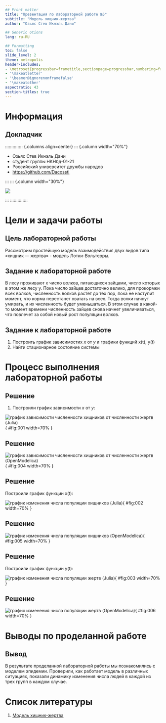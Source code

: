 ```yaml
---
## Front matter
title: "Презентация по лабораторной работе №5"
subtitle: "Модель хищник-жертва"
author: "Озьяс Стев Икнэль Дани"

## Generic otions
lang: ru-RU

## Formatting
toc: false
slide_level: 2
theme: metropolis
header-includes:
- \metroset{progressbar=frametitle,sectionpage=progressbar,numbering=fraction}
- '\makeatletter'
- '\beamer@ignorenonframefalse'
- '\makeatother'
aspectratio: 43
section-titles: true
---
```


# Информация

## Докладчик

:::::::::::::: {.columns align=center}
::: {.column width="70%"}

  * Озьяс Стев Икнэль Дани
  * студент группы НКНбд-01-21
  * Российский университет дружбы народов
  * <https://github.com/Dacossti>

:::
::: {.column width="30%"}

![](./image/ava.jpg)

:::
::::::::::::::

# Цели и задачи работы

## Цель лабораторной работы
 
Рассмотрим простейшую модель взаимодействия двух видов типа «хищник — жертва» -
модель Лотки-Вольтерры. 

## Задание к лабораторной работе

В лесу проживают х число волков, питающихся зайцами, число которых в этом же лесу у. Пока число зайцев достаточно велико, для прокормки всех волков, численность волков растет до тех пор, пока не наступит момент, что корма перестанет хватать на всех. Тогда волки начнут умирать, и их численность будет уменьшаться. В этом случае в какой-то момент времени численность зайцев снова начнет увеличиваться, что повлечет за собой новый рост популяции волков. 

## Задание к лабораторной работе

1. Построить график зависимостиx $x$ от $y$ и графики функций x(t), y(t)
2. Найти стационарное состояние системы

# Процесс выполнения лабораторной работы

## Решение

1. Построили график зависимости $x$ от $y$:

![график зависимости численности хищников от численности жертв (Julia)](image/image1.png ){ #fig:001 width=70% }

## Решение

![график зависимости численности хищников от численности жертв (OpenModelica)](image/image4.png ){ #fig:004 width=70% }

## Решение

Построили график функции x(t):

![график изменения числа популяции хищников (Julia)](image/image2.png ){ #fig:002 width=70% }

## Решение

![график изменения числа популяции хищников (OpenModelica)](image/image5.png ){ #fig:005 width=70% }

## Решение

Построили график функции y(t):

![график изменения числа популяции жертв (Julia)](image/image3.png ){ #fig:003 width=70% }

## Решение

![график изменения числа популяции жертв (OpenModelica)](image/image6.png ){ #fig:006 width=70% }


# Выводы по проделанной работе

## Вывод

В результате проделанной лабораторной работы мы познакомились с моделем эпидемии. Проверили, как работает модель в различных ситуациях, показали динамику изменения числа людей в каждой из трех групп в каждом случае.

# Список литературы

1. [Модель хищник-жертва](https://hal.science/hal-02509142v4/file/epidemie_ru.pdf)
